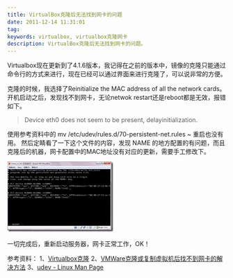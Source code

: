 ```yaml
---
title: VirtualBox克隆后无法找到网卡的问题
date: 2011-12-14 11:31:01
tag: 
keywords: virtualbox, virtualbox克隆网卡
description: VirtualBox克隆后无法找到网卡的问题。
---
```


Virtualbox现在更新到了4.1.6版本，我记得在之前的版本中，镜像的克隆只能通过命令行的方式来进行，现在已经可以通过界面来进行克隆了，可以说非常的方便。

克隆的时候，我选择了Reinitialize the MAC address of all the network cards。
开机启动之后，发现找不到网卡，无论netwok restart还是reboot都是无效，报错如下。

> Device eth0 does not seem to be present, delayinitialization.

使用参考资料中的 mv /etc/udev/rules.d/70-persistent-net.rules ~ 重启也没有用。
然后定睛看了一下这个文件的内容，发现 NAME 的地方配置的有问题，而且克隆后的机器，网卡配置中的MAC地址没有对应的更新，需要手工修改下。

![](20111214-virtualbox-adapter/201112141131177606.png)

一切完成后，重新启动服务器，网卡正常工作，OK！

参考资料：
1、[Virtualbox克隆](http://zxh116116.iteye.com/blog/1172039)
2、[VMWare克隆或复制虚拟机后找不到网卡的解决方法](http://hi.baidu.com/52xjm/blog/item/0e7cf6fc98474a98b901a0a2.html)
3、[udev - Linux Man Page](http://linux.die.net/man/8/udev)
